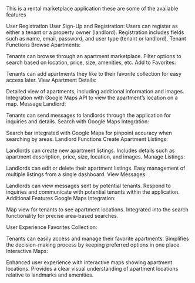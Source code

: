 This is a rental marketplace application these are some of the available features

User Registration
User Sign-Up and Registration: Users can register as either a tenant or a property owner (landlord).
Registration includes fields such as name, email, password, and user type (tenant or landlord).
Tenant Functions
Browse Apartments:

Tenants can browse through an apartment marketplace.
Filter options to search based on location, price, size, amenities, etc.
Add to Favorites:

Tenants can add apartments they like to their favorite collection for easy access later.
View Apartment Details:

Detailed view of apartments, including additional information and images.
Integration with Google Maps API to view the apartment’s location on a map.
Message Landlord:

Tenants can send messages to landlords through the application for inquiries and details.
Search with Google Maps Integration:

Search bar integrated with Google Maps for pinpoint accuracy when searching by areas.
Landlord Functions
Create Apartment Listings:

Landlords can create new apartment listings.
Includes details such as apartment description, price, size, location, and images.
Manage Listings:

Landlords can edit or delete their apartment listings.
Easy management of multiple listings from a single dashboard.
View Messages:

Landlords can view messages sent by potential tenants.
Respond to inquiries and communicate with potential tenants within the application.
Additional Features
Google Maps Integration:

Map view for tenants to see apartment locations.
Integrated into the search functionality for precise area-based searches.


User Experience
Favorites Collection:

Tenants can easily access and manage their favorite apartments.
Simplifies the decision-making process by keeping preferred options in one place.
Interactive Maps:

Enhanced user experience with interactive maps showing apartment locations.
Provides a clear visual understanding of apartment locations relative to landmarks and amenities.
